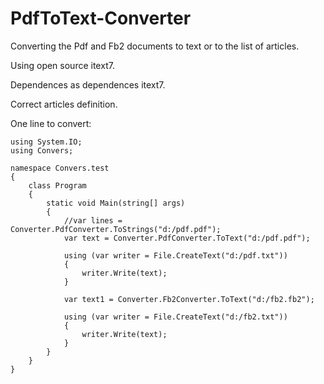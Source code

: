# PdfToText-Converter
Converting the Pdf and Fb2 documents to text or to the list of articles.

Using open source itext7.

Dependences as dependences itext7.

Correct articles definition.

One line to convert:
```
using System.IO;
using Convers;

namespace Convers.test
{
    class Program
    {
        static void Main(string[] args)
        {
            //var lines = Converter.PdfConverter.ToStrings("d:/pdf.pdf");
            var text = Converter.PdfConverter.ToText("d:/pdf.pdf");

            using (var writer = File.CreateText("d:/pdf.txt"))
            {
                writer.Write(text);
            }
            
            var text1 = Converter.Fb2Converter.ToText("d:/fb2.fb2");

            using (var writer = File.CreateText("d:/fb2.txt"))
            {
                writer.Write(text);
            }
        }
    }
}
```
